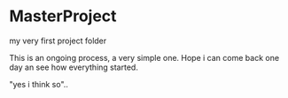 # MasterProject
my very first project folder

This is an ongoing process, a very simple one. Hope i can come back one day an see how everything started.

"yes i think so"..

